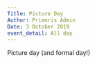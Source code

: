 ```yaml
---
Title: Picture Day
Author: Primoris Admin
Date: 3 October 2019
event_detail: All day
---
```


Picture day (and formal day!)